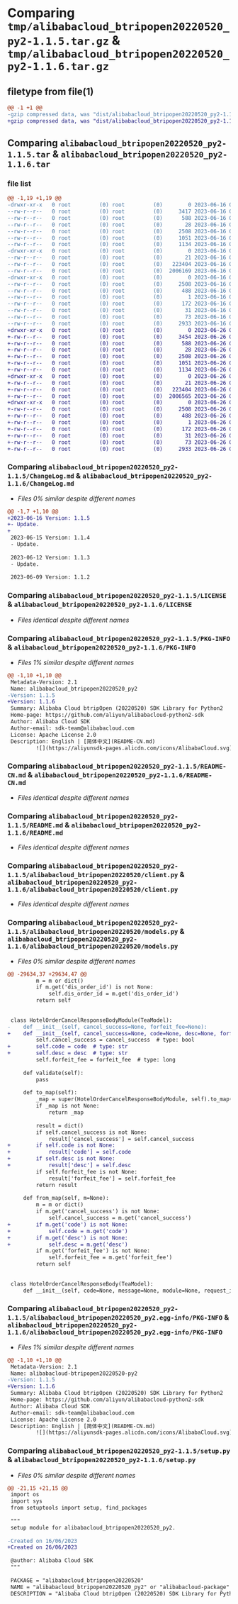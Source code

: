 # Comparing `tmp/alibabacloud_btripopen20220520_py2-1.1.5.tar.gz` & `tmp/alibabacloud_btripopen20220520_py2-1.1.6.tar.gz`

## filetype from file(1)

```diff
@@ -1 +1 @@
-gzip compressed data, was "dist/alibabacloud_btripopen20220520_py2-1.1.5.tar", last modified: Fri Jun 16 07:44:51 2023, max compression
+gzip compressed data, was "dist/alibabacloud_btripopen20220520_py2-1.1.6.tar", last modified: Mon Jun 26 02:21:11 2023, max compression
```

## Comparing `alibabacloud_btripopen20220520_py2-1.1.5.tar` & `alibabacloud_btripopen20220520_py2-1.1.6.tar`

### file list

```diff
@@ -1,19 +1,19 @@
-drwxr-xr-x   0 root         (0) root         (0)        0 2023-06-16 07:44:51.000000 alibabacloud_btripopen20220520_py2-1.1.5/
--rw-r--r--   0 root         (0) root         (0)     3417 2023-06-16 07:44:51.000000 alibabacloud_btripopen20220520_py2-1.1.5/ChangeLog.md
--rw-r--r--   0 root         (0) root         (0)      588 2023-06-16 07:44:51.000000 alibabacloud_btripopen20220520_py2-1.1.5/LICENSE
--rw-r--r--   0 root         (0) root         (0)       28 2023-06-16 07:44:51.000000 alibabacloud_btripopen20220520_py2-1.1.5/MANIFEST.in
--rw-r--r--   0 root         (0) root         (0)     2508 2023-06-16 07:44:51.000000 alibabacloud_btripopen20220520_py2-1.1.5/PKG-INFO
--rw-r--r--   0 root         (0) root         (0)     1051 2023-06-16 07:44:51.000000 alibabacloud_btripopen20220520_py2-1.1.5/README-CN.md
--rw-r--r--   0 root         (0) root         (0)     1134 2023-06-16 07:44:51.000000 alibabacloud_btripopen20220520_py2-1.1.5/README.md
-drwxr-xr-x   0 root         (0) root         (0)        0 2023-06-16 07:44:51.000000 alibabacloud_btripopen20220520_py2-1.1.5/alibabacloud_btripopen20220520/
--rw-r--r--   0 root         (0) root         (0)       21 2023-06-16 07:44:51.000000 alibabacloud_btripopen20220520_py2-1.1.5/alibabacloud_btripopen20220520/__init__.py
--rw-r--r--   0 root         (0) root         (0)   223404 2023-06-16 07:44:51.000000 alibabacloud_btripopen20220520_py2-1.1.5/alibabacloud_btripopen20220520/client.py
--rw-r--r--   0 root         (0) root         (0)  2006169 2023-06-16 07:44:51.000000 alibabacloud_btripopen20220520_py2-1.1.5/alibabacloud_btripopen20220520/models.py
-drwxr-xr-x   0 root         (0) root         (0)        0 2023-06-16 07:44:51.000000 alibabacloud_btripopen20220520_py2-1.1.5/alibabacloud_btripopen20220520_py2.egg-info/
--rw-r--r--   0 root         (0) root         (0)     2508 2023-06-16 07:44:51.000000 alibabacloud_btripopen20220520_py2-1.1.5/alibabacloud_btripopen20220520_py2.egg-info/PKG-INFO
--rw-r--r--   0 root         (0) root         (0)      488 2023-06-16 07:44:51.000000 alibabacloud_btripopen20220520_py2-1.1.5/alibabacloud_btripopen20220520_py2.egg-info/SOURCES.txt
--rw-r--r--   0 root         (0) root         (0)        1 2023-06-16 07:44:51.000000 alibabacloud_btripopen20220520_py2-1.1.5/alibabacloud_btripopen20220520_py2.egg-info/dependency_links.txt
--rw-r--r--   0 root         (0) root         (0)      172 2023-06-16 07:44:51.000000 alibabacloud_btripopen20220520_py2-1.1.5/alibabacloud_btripopen20220520_py2.egg-info/requires.txt
--rw-r--r--   0 root         (0) root         (0)       31 2023-06-16 07:44:51.000000 alibabacloud_btripopen20220520_py2-1.1.5/alibabacloud_btripopen20220520_py2.egg-info/top_level.txt
--rw-r--r--   0 root         (0) root         (0)       73 2023-06-16 07:44:51.000000 alibabacloud_btripopen20220520_py2-1.1.5/setup.cfg
--rw-r--r--   0 root         (0) root         (0)     2933 2023-06-16 07:44:51.000000 alibabacloud_btripopen20220520_py2-1.1.5/setup.py
+drwxr-xr-x   0 root         (0) root         (0)        0 2023-06-26 02:21:11.000000 alibabacloud_btripopen20220520_py2-1.1.6/
+-rw-r--r--   0 root         (0) root         (0)     3454 2023-06-26 02:21:10.000000 alibabacloud_btripopen20220520_py2-1.1.6/ChangeLog.md
+-rw-r--r--   0 root         (0) root         (0)      588 2023-06-26 02:21:10.000000 alibabacloud_btripopen20220520_py2-1.1.6/LICENSE
+-rw-r--r--   0 root         (0) root         (0)       28 2023-06-26 02:21:10.000000 alibabacloud_btripopen20220520_py2-1.1.6/MANIFEST.in
+-rw-r--r--   0 root         (0) root         (0)     2508 2023-06-26 02:21:11.000000 alibabacloud_btripopen20220520_py2-1.1.6/PKG-INFO
+-rw-r--r--   0 root         (0) root         (0)     1051 2023-06-26 02:21:10.000000 alibabacloud_btripopen20220520_py2-1.1.6/README-CN.md
+-rw-r--r--   0 root         (0) root         (0)     1134 2023-06-26 02:21:10.000000 alibabacloud_btripopen20220520_py2-1.1.6/README.md
+drwxr-xr-x   0 root         (0) root         (0)        0 2023-06-26 02:21:11.000000 alibabacloud_btripopen20220520_py2-1.1.6/alibabacloud_btripopen20220520/
+-rw-r--r--   0 root         (0) root         (0)       21 2023-06-26 02:21:10.000000 alibabacloud_btripopen20220520_py2-1.1.6/alibabacloud_btripopen20220520/__init__.py
+-rw-r--r--   0 root         (0) root         (0)   223404 2023-06-26 02:21:10.000000 alibabacloud_btripopen20220520_py2-1.1.6/alibabacloud_btripopen20220520/client.py
+-rw-r--r--   0 root         (0) root         (0)  2006565 2023-06-26 02:21:10.000000 alibabacloud_btripopen20220520_py2-1.1.6/alibabacloud_btripopen20220520/models.py
+drwxr-xr-x   0 root         (0) root         (0)        0 2023-06-26 02:21:11.000000 alibabacloud_btripopen20220520_py2-1.1.6/alibabacloud_btripopen20220520_py2.egg-info/
+-rw-r--r--   0 root         (0) root         (0)     2508 2023-06-26 02:21:10.000000 alibabacloud_btripopen20220520_py2-1.1.6/alibabacloud_btripopen20220520_py2.egg-info/PKG-INFO
+-rw-r--r--   0 root         (0) root         (0)      488 2023-06-26 02:21:10.000000 alibabacloud_btripopen20220520_py2-1.1.6/alibabacloud_btripopen20220520_py2.egg-info/SOURCES.txt
+-rw-r--r--   0 root         (0) root         (0)        1 2023-06-26 02:21:10.000000 alibabacloud_btripopen20220520_py2-1.1.6/alibabacloud_btripopen20220520_py2.egg-info/dependency_links.txt
+-rw-r--r--   0 root         (0) root         (0)      172 2023-06-26 02:21:10.000000 alibabacloud_btripopen20220520_py2-1.1.6/alibabacloud_btripopen20220520_py2.egg-info/requires.txt
+-rw-r--r--   0 root         (0) root         (0)       31 2023-06-26 02:21:10.000000 alibabacloud_btripopen20220520_py2-1.1.6/alibabacloud_btripopen20220520_py2.egg-info/top_level.txt
+-rw-r--r--   0 root         (0) root         (0)       73 2023-06-26 02:21:11.000000 alibabacloud_btripopen20220520_py2-1.1.6/setup.cfg
+-rw-r--r--   0 root         (0) root         (0)     2933 2023-06-26 02:21:10.000000 alibabacloud_btripopen20220520_py2-1.1.6/setup.py
```

### Comparing `alibabacloud_btripopen20220520_py2-1.1.5/ChangeLog.md` & `alibabacloud_btripopen20220520_py2-1.1.6/ChangeLog.md`

 * *Files 0% similar despite different names*

```diff
@@ -1,7 +1,10 @@
+2023-06-16 Version: 1.1.5
+- Update.
+
 2023-06-15 Version: 1.1.4
 - Update.
 
 2023-06-12 Version: 1.1.3
 - Update.
 
 2023-06-09 Version: 1.1.2
```

### Comparing `alibabacloud_btripopen20220520_py2-1.1.5/LICENSE` & `alibabacloud_btripopen20220520_py2-1.1.6/LICENSE`

 * *Files identical despite different names*

### Comparing `alibabacloud_btripopen20220520_py2-1.1.5/PKG-INFO` & `alibabacloud_btripopen20220520_py2-1.1.6/PKG-INFO`

 * *Files 1% similar despite different names*

```diff
@@ -1,10 +1,10 @@
 Metadata-Version: 2.1
 Name: alibabacloud_btripopen20220520_py2
-Version: 1.1.5
+Version: 1.1.6
 Summary: Alibaba Cloud btripOpen (20220520) SDK Library for Python2
 Home-page: https://github.com/aliyun/alibabacloud-python2-sdk
 Author: Alibaba Cloud SDK
 Author-email: sdk-team@alibabacloud.com
 License: Apache License 2.0
 Description: English | [简体中文](README-CN.md)
         ![](https://aliyunsdk-pages.alicdn.com/icons/AlibabaCloud.svg)
```

### Comparing `alibabacloud_btripopen20220520_py2-1.1.5/README-CN.md` & `alibabacloud_btripopen20220520_py2-1.1.6/README-CN.md`

 * *Files identical despite different names*

### Comparing `alibabacloud_btripopen20220520_py2-1.1.5/README.md` & `alibabacloud_btripopen20220520_py2-1.1.6/README.md`

 * *Files identical despite different names*

### Comparing `alibabacloud_btripopen20220520_py2-1.1.5/alibabacloud_btripopen20220520/client.py` & `alibabacloud_btripopen20220520_py2-1.1.6/alibabacloud_btripopen20220520/client.py`

 * *Files identical despite different names*

### Comparing `alibabacloud_btripopen20220520_py2-1.1.5/alibabacloud_btripopen20220520/models.py` & `alibabacloud_btripopen20220520_py2-1.1.6/alibabacloud_btripopen20220520/models.py`

 * *Files 0% similar despite different names*

```diff
@@ -29634,37 +29634,47 @@
         m = m or dict()
         if m.get('dis_order_id') is not None:
             self.dis_order_id = m.get('dis_order_id')
         return self
 
 
 class HotelOrderCancelResponseBodyModule(TeaModel):
-    def __init__(self, cancel_success=None, forfeit_fee=None):
+    def __init__(self, cancel_success=None, code=None, desc=None, forfeit_fee=None):
         self.cancel_success = cancel_success  # type: bool
+        self.code = code  # type: str
+        self.desc = desc  # type: str
         self.forfeit_fee = forfeit_fee  # type: long
 
     def validate(self):
         pass
 
     def to_map(self):
         _map = super(HotelOrderCancelResponseBodyModule, self).to_map()
         if _map is not None:
             return _map
 
         result = dict()
         if self.cancel_success is not None:
             result['cancel_success'] = self.cancel_success
+        if self.code is not None:
+            result['code'] = self.code
+        if self.desc is not None:
+            result['desc'] = self.desc
         if self.forfeit_fee is not None:
             result['forfeit_fee'] = self.forfeit_fee
         return result
 
     def from_map(self, m=None):
         m = m or dict()
         if m.get('cancel_success') is not None:
             self.cancel_success = m.get('cancel_success')
+        if m.get('code') is not None:
+            self.code = m.get('code')
+        if m.get('desc') is not None:
+            self.desc = m.get('desc')
         if m.get('forfeit_fee') is not None:
             self.forfeit_fee = m.get('forfeit_fee')
         return self
 
 
 class HotelOrderCancelResponseBody(TeaModel):
     def __init__(self, code=None, message=None, module=None, request_id=None, success=None, trace_id=None):
```

### Comparing `alibabacloud_btripopen20220520_py2-1.1.5/alibabacloud_btripopen20220520_py2.egg-info/PKG-INFO` & `alibabacloud_btripopen20220520_py2-1.1.6/alibabacloud_btripopen20220520_py2.egg-info/PKG-INFO`

 * *Files 1% similar despite different names*

```diff
@@ -1,10 +1,10 @@
 Metadata-Version: 2.1
 Name: alibabacloud-btripopen20220520-py2
-Version: 1.1.5
+Version: 1.1.6
 Summary: Alibaba Cloud btripOpen (20220520) SDK Library for Python2
 Home-page: https://github.com/aliyun/alibabacloud-python2-sdk
 Author: Alibaba Cloud SDK
 Author-email: sdk-team@alibabacloud.com
 License: Apache License 2.0
 Description: English | [简体中文](README-CN.md)
         ![](https://aliyunsdk-pages.alicdn.com/icons/AlibabaCloud.svg)
```

### Comparing `alibabacloud_btripopen20220520_py2-1.1.5/setup.py` & `alibabacloud_btripopen20220520_py2-1.1.6/setup.py`

 * *Files 0% similar despite different names*

```diff
@@ -21,15 +21,15 @@
 import os
 import sys
 from setuptools import setup, find_packages
 
 """
 setup module for alibabacloud_btripopen20220520_py2.
 
-Created on 16/06/2023
+Created on 26/06/2023
 
 @author: Alibaba Cloud SDK
 """
 
 PACKAGE = "alibabacloud_btripopen20220520"
 NAME = "alibabacloud_btripopen20220520_py2" or "alibabacloud-package"
 DESCRIPTION = "Alibaba Cloud btripOpen (20220520) SDK Library for Python2"
```

